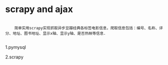 # scrapy and ajax
```

    简单实用scrapy实现抓取异步豆瓣经典各标签电影信息，爬取信息包括：编号、名称、评分、地址、图书地址、显示x轴、显示y轴、是否热映等信息.
    
```

1.pymysql

2.scrapy

